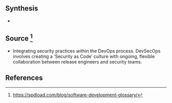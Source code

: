 ## Synthesis
- 
## Source [^1]
- Integrating security practices within the DevOps process. DevSecOps involves creating a ‘Security as Code’ culture with ongoing, flexible collaboration between release engineers and security teams.
## References

[^1]: https://spdload.com/blog/software-development-glossary/